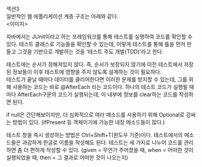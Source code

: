 섹션3  
일반적인 웹 애플리케이션 계층 구조는 아래와 같다.  
<이미지>  

자바에서는 JUnit이라고 하는 프레임워크를 통해 테스트를 실행하여 코드를 확인할 수 있다. 테스트 클래스로 기능들을 확인할 수 있는데, 이렇게 테스트를 통해 틀을 먼저 만들고 그것을 기반으로 개발하는 것을 '테스트 주도 개발(TDD)'라고 한다.  

테스트에는 순서가 정해져있지 않다. 즉, 순서가 보장되지 않기에 이전 테스트에서 저장된 정보들이 이후 테스트에 영향을 주지 않도록 설계하는 것이 필요하다.  
테스트가 끝날 때마다 데이터를 클리어한다면 이러한 문제를 방지할 수 있는데, 그를 위해 사용하는 코드는 바로 @AfterEach 라는 코드이다. 하나의 테스트 코드가 실행될 때마다 AfterEach구문의 코드가 실행되는데, 이 내부에 정보를 clear하는 코드를 작성하면 된다.  

if null은 간단해보이지만, 더 심화적으로 여러 메소드를 사용하기 위해 Optional로 감싸는 방법이 있다. (ifPresent 등 객체이기에 가능한 내장 메소드들이 많다.)  

테스트 창을 즉시 생성하는 방법은 Ctrl+Shift+T(윈도우 기준)이다. 테스트에서의 메소드들은 과감하게 한글로 이름을 작성해도 된다. 테스트는 세 가지로 나누어 코드를 관리하면 좀 더 편하게 작성할 수 있다. (given = 무언가 주어졌을 때, when = 어떠한 것이 실행되었을 때, then = 그 결과로 어떠한 것이 나오는지)
